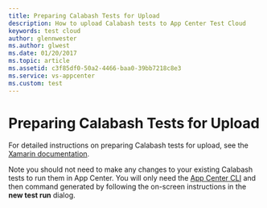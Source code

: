 ```yaml
---
title: Preparing Calabash Tests for Upload
description: How to upload Calabash tests to App Center Test Cloud
keywords: test cloud
author: glennwester
ms.author: glwest
ms.date: 01/20/2017
ms.topic: article
ms.assetid: c3f85df0-50a2-4466-baa0-39bb7218c8e3
ms.service: vs-appcenter
ms.custom: test
---
```


# Preparing Calabash Tests for Upload

For detailed instructions on preparing Calabash tests for upload, see the
[Xamarin documentation](https://developer.xamarin.com/guides/testcloud/calabash/).

Note you should not need to make any changes to your existing Calabash tests to run them in App Center.
You will only need the [App Center CLI](../cli.md) and then command generated by
following the on-screen instructions in the **new test run** dialog.
